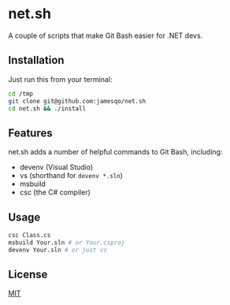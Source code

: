 # net.sh

A couple of scripts that make Git Bash easier for .NET devs.

## Installation

Just run this from your terminal:

```bash
cd /tmp
git clone git@github.com:jamesqo/net.sh
cd net.sh && ./install
```

## Features

net.sh adds a number of helpful commands to Git Bash, including:

- devenv (Visual Studio)
 - vs (shorthand for `devenv *.sln`)
- msbuild
- csc (the C# compiler)

## Usage

```bash
csc Class.cs
msbuild Your.sln # or Your.csproj
devenv Your.sln # or just vs
```

## License

[MIT](LICENSE)
